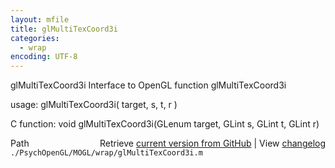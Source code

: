 ```yaml
---
layout: mfile
title: glMultiTexCoord3i
categories:
  - wrap
encoding: UTF-8
---
```


glMultiTexCoord3i  Interface to OpenGL function glMultiTexCoord3i  

usage:  glMultiTexCoord3i( target, s, t, r )  

C function:  void glMultiTexCoord3i(GLenum target, GLint s, GLint t, GLint r)  


<div class="code_header" style="text-align:right;">
  <span style="float:left;">Path&nbsp;&nbsp;</span> <span class="counter">Retrieve <a href=
  "https://raw.github.com/Psychtoolbox-3/Psychtoolbox-3/beta/./PsychOpenGL/MOGL/wrap/glMultiTexCoord3i.m">current version from GitHub</a> | View <a href=
  "https://github.com/Psychtoolbox-3/Psychtoolbox-3/commits/beta/./PsychOpenGL/MOGL/wrap/glMultiTexCoord3i.m">changelog</a></span>
</div>
<div class="code">
  <code>./PsychOpenGL/MOGL/wrap/glMultiTexCoord3i.m</code>
</div>
